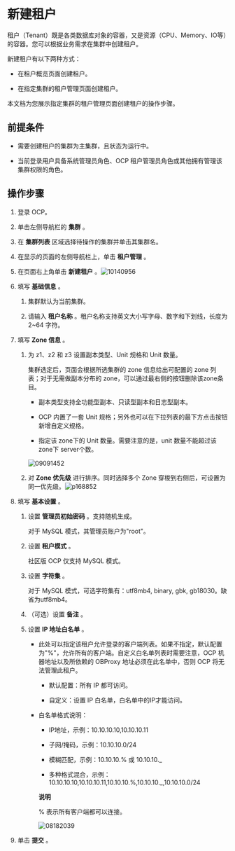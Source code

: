 新建租户 
=========================

租户（Tenant）既是各类数据库对象的容器，又是资源（CPU、Memory、IO等）的容器。您可以根据业务需求在集群中创建租户。

新建租户有以下两种方式：

* 在租户概览页面创建租户。

  

* 在指定集群的租户管理页面创建租户。

  




本文档为您展示指定集群的租户管理页面创建租户的操作步骤。

前提条件 
-------------------------

* 需要创建租户的集群为主集群，且状态为运行中。

  

* 当前登录用户具备系统管理员角色、OCP 租户管理员角色或其他拥有管理该集群权限的角色。

  




操作步骤 
-------------------------

1. 登录 OCP。

   

2. 单击左侧导航栏的 **集群** 。

   

3. 在 **集群列表** 区域选择待操作的集群并单击其集群名。

   

4. 在显示的页面的左侧导航栏上，单击 **租户管理** 。

   

5. 在页面右上角单击 **新建租户** 。![10140956](https://help-static-aliyun-doc.aliyuncs.com/assets/img/zh-CN/1657914361/p338584.png)

   

6. 填写 **基础信息** 。

   1. 集群默认为当前集群。

      
   
   2. 请输入 **租户名称** 。租户名称支持英文大小写字母、数字和下划线，长度为 2\~64 字符。

      
   

   

7. 填写 **Zone 信息** 。

   1. 为 z1、z2 和 z3 设置副本类型、Unit 规格和 Unit 数量。

      集群选定后，页面会根据所选集群的 zone 信息给出可配置的 zone 列表；对于无需做副本分布的 zone，可以通过最右侧的按钮删除该zone条目。
      * 副本类型支持全功能型副本、只读型副本和日志型副本。

        
      
      * OCP 内置了一套 Unit 规格；另外也可以在下拉列表的最下方点击按钮新增自定义规格。

        
      
      * 指定该 zone下的 Unit 数量。需要注意的是，unit 数量不能超过该 zone下 server个数。

        
      

      

      ![09091452](https://help-static-aliyun-doc.aliyuncs.com/assets/img/zh-CN/1360562361/p325168.png)
      
   
   2. 对 **Zone 优先级** 进行排序。同时选择多个 Zone 穿梭到右侧后，可设置为同一优先级。![p168852](https://help-static-aliyun-doc.aliyuncs.com/assets/img/zh-CN/4532941261/p275674.png)

      
   

   

8. 填写 **基本设置** 。

   1. 设置 **管理员初始密码** 。支持随机生成。

      对于 MySQL 模式，其管理员账户为"root"。
      
   
   2. 设置 **租户模式** 。

      社区版 OCP 仅支持 MySQL 模式。
      
   
   3. 设置 **字符集** 。

      对于 MySQL 模式，可选字符集有：utf8mb4, binary, gbk, gb18030。缺省为utf8mb4。
      
   
   4. （可选）设置 **备注** 。

      
   
   5. 设置 **IP 地址白名单** 。

      * 此处可以指定该租户允许登录的客户端列表。如果不指定，默认配置为"%"，允许所有的客户端。自定义白名单列表时需要注意，OCP 机器地址以及所依赖的 OBProxy 地址必须在此名单中，否则 OCP 将无法管理此租户。

        * 默认配置：所有 IP 都可访问。

          
        
        * 自定义：设置 IP 白名单，白名单中的IP才能访问。

          
        

        
      
      * 白名单格式说明：

        * IP地址，示例：10.10.10.10,10.10.10.11

          
        
        * 子网/掩码，示例：10.10.10.0/24

          
        
        * 模糊匹配，示例：10.10.10.% 或 10.10.10._

          
        
        * 多种格式混合，示例：10.10.10.10,10.10.10.11,10.10.10.%,10.10.10._,10.10.10.0/24

          
        

        
        **说明**

        

        % 表示所有客户端都可以连接。

        ![08182039](https://help-static-aliyun-doc.aliyuncs.com/assets/img/zh-CN/1360562361/p307023.png)
        
      

      
   

   

9. 单击 **提交** 。

   



